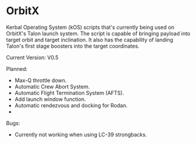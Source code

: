 # OrbitX
 Kerbal Operating System (kOS) scripts that's currently being used on 
 OrbitX's Talon launch system. The script is capable of bringing payload
 into target orbit and target inclination. It also has the capability of
 landing Talon's first stage boosters into the target coordinates.
 
 Current Version: V0.5
 
 Planned:
 - Max-Q throttle down.
 - Automatic Crew Abort System.
 - Automatic Flight Termination System (AFTS).
 - Add launch window function.
 - Automatic rendezvous and docking for Rodan.
 - 
 
 Bugs:
 - Currently not working when using LC-39 strongbacks.
